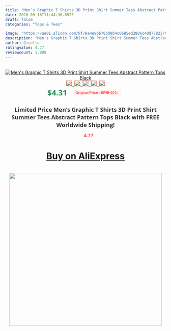 ```yaml
---
title: "Men's Graphic T Shirts 3D Print Shirt Summer Tees Abstract Pattern Tops Black"
date: 2020-09-16T11:44:36.892Z
draft: false
categories: "Tops & Tees"

image: "https://ae01.alicdn.com/kf/Ha4e9bb78bd0b4c0685ed2806c40d7782j/Men-s-Graphic-T-Shirts-3D-Print-Shirt-Summer-Tees-Abstract-Pattern-Tops-Black.jpg"
description: "Men's Graphic T Shirts 3D Print Shirt Summer Tees Abstract Pattern Tops Black"
author: Giselle
ratingvalue: 4.77
reviewcount: 1.888
---
```

<br>
<div style="text-align: center;">
<a href="https://s.click.aliexpress.com/e/_ASjS4N" target="_blank" rel="nofollow noopener noreferrer"><img alt="Men's Graphic T Shirts 3D Print Shirt Summer Tees Abstract Pattern Tops Black" class="magnifier-image" src="https://ae01.alicdn.com/kf/Ha4e9bb78bd0b4c0685ed2806c40d7782j/Men-s-Graphic-T-Shirts-3D-Print-Shirt-Summer-Tees-Abstract-Pattern-Tops-Black.jpg_640x640.jpg">
<br>
<img style="border:1px solid salmon" src="https://ae01.alicdn.com/kf/Ha4e9bb78bd0b4c0685ed2806c40d7782j/Men-s-Graphic-T-Shirts-3D-Print-Shirt-Summer-Tees-Abstract-Pattern-Tops-Black.jpg_120x120.jpg">&nbsp;&nbsp;<img style="border:1px solid salmon" src="https://ae01.alicdn.com/kf/H4c2cf679577c4219bd1a37f88446ef2eK/Men-s-Graphic-T-Shirts-3D-Print-Shirt-Summer-Tees-Abstract-Pattern-Tops-Black.jpg_120x120.jpg">&nbsp;&nbsp;<img style="border:1px solid salmon" src="_120x120.jpg">&nbsp;&nbsp;<img style="border:1px solid salmon" src="_120x120.jpg">&nbsp;&nbsp;<img style="border:1px solid salmon" src="_120x120.jpg"></a></div><br0>
<div style="text-align: center;"><span style="background-color: white; border: 0px; box-sizing: border-box; color: seagreen; display: inline-block; font-family: &quot;open sans&quot; , &quot;arial&quot; , &quot;helvetica&quot; , sans-serif , &quot;heiti&quot;; font-size: 24px; font-stretch: inherit; font-weight: 700; line-height: inherit; margin: 0px 10px 0px 0px; padding: 0px; vertical-align: middle;">$4.31 </span>
<span style="background: rgb(255 , 241 , 241); border-radius: 3px; border: 0px; box-sizing: border-box; color: #ff4747; display: inline-block; font-family: inherit; font-size: 12px; font-stretch: inherit; font-style: inherit; font-variant: inherit; font-weight: 600; line-height: inherit; margin: 0px; padding: 2px 5px; transform: scale(0.9); vertical-align: middle;">Original Price : <b style="text-decoration: line-through;">$7.19 </b> 40%&nbsp;&nbsp;</span></div>
<h1 style="color: #333333; display: inline-block; font-family: &quot;open sans&quot; , &quot;arial&quot; , &quot;helvetica&quot; , sans-serif , &quot;heiti&quot;; font-size: 18px; font-stretch: inherit; font-weight: 700; text-align: center;">Limited Price Men's Graphic T Shirts 3D Print Shirt Summer Tees Abstract Pattern Tops Black with FREE Worldwide Shipping!</h1>
<div style="color: #ff4747; text-align: center;">
<img src="https://4.bp.blogspot.com/-M0ZcTcb-5uY/XleCXlxnR4I/AAAAAAAAAEc/OrjgMkXV1oMQFaCRZj5HQwOCBcu3w1FegCPcBGAYYCw/s1600/star.png" style="height: 15px;">&nbsp;<b>4.77</b></div>
<div class="button_cont" align="center"><a class="buynow_a" href="https://s.click.aliexpress.com/e/_ASjS4N" target="_blank" rel="nofollow noopener noreferrer"><H1>Buy on AliExpress</H1></a></div><br>
<div class="separator" style="clear: both; text-align: center;">
<img src="https://lh3.googleusercontent.com/-pTy5HemUv9M/XlePHvY0dAI/AAAAAAAAAE4/0nX5iRUoIWY8eMW9Dpxeirr157OZliDIgCLcBGAsYHQ/s1600/badge.gif" width="480">
</div>
